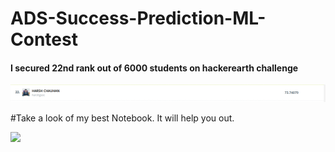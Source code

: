 # ADS-Success-Prediction-ML-Contest

#### I secured 22nd rank out of 6000 students on hackerearth challenge

<img src="images/11.png" height=10%>

#Take a look of my best Notebook. It will help you out. 

<image src="Notebook/Ads%20Success.ipynb">

